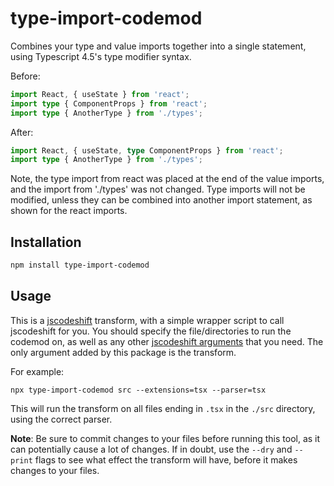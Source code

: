 # type-import-codemod

Combines your type and value imports together into a single statement, using Typescript 4.5's type modifier syntax.

Before:

```ts
import React, { useState } from 'react';
import type { ComponentProps } from 'react';
import type { AnotherType } from './types';
```

After:

```ts
import React, { useState, type ComponentProps } from 'react';
import type { AnotherType } from './types';
```

Note, the type import from react was placed at the end of the value imports, and the import from './types' was not changed. Type imports will not be modified, unless they can be combined into another import statement, as shown for the react imports.

## Installation

```bash
npm install type-import-codemod
```

## Usage

This is a [jscodeshift](https://www.npmjs.com/package/jscodeshift) transform, with a simple wrapper script to call jscodeshift for you. You should specify the file/directories to run the codemod on, as well as any other [jscodeshift arguments](https://github.com/facebook/jscodeshift#usage-cli) that you need. The only argument added by this package is the transform.

For example:

```shell
npx type-import-codemod src --extensions=tsx --parser=tsx
```

This will run the transform on all files ending in `.tsx` in the `./src` directory, using the correct parser.

**Note**: Be sure to commit changes to your files before running this tool, as it can potentially cause a lot of changes. If in doubt, use the `--dry` and `--print` flags to see what effect the transform will have, before it makes changes to your files.
